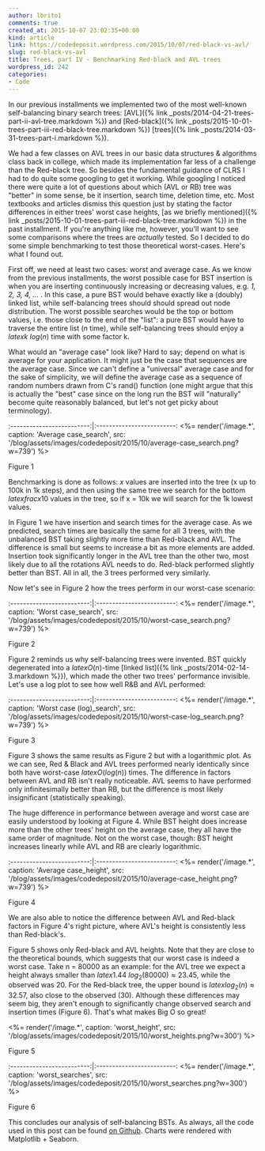 ```yaml
---
author: lbrito1
comments: true
created_at: 2015-10-07 23:02:35+00:00
kind: article
link: https://codedeposit.wordpress.com/2015/10/07/red-black-vs-avl/
slug: red-black-vs-avl
title: Trees, part IV - Benchmarking Red-black and AVL trees
wordpress_id: 242
categories:
- Code
---
```


In our previous installments we implemented two of the most well-known self-balancing binary search trees: [AVL]({% link _posts/2014-04-21-trees-part-ii-avl-tree.markdown %}) and [Red-black]({% link _posts/2015-10-01-trees-part-iii-red-black-tree.markdown %}) [trees]({% link _posts/2014-03-31-trees-part-i.markdown %}).

We had a few classes on AVL trees in our basic data structures & algorithms class back in college, which made its implementation far less of a challenge than the Red-black tree. So besides the fundamental guidance of CLRS I had to do quite some googling to get it working. While googling I noticed there were quite a lot of questions about which (AVL or RB) tree was "better" in some sense, be it insertion, search time, deletion time, etc. Most textbooks and articles dismiss this question just by stating the factor differences in either trees' worst case heights, [as we briefly mentioned]({% link _posts/2015-10-01-trees-part-iii-red-black-tree.markdown %}) in the past installment. If you're anything like me, however, you'll want to see some comparisons where the trees are _actually_ tested. So I decided to do some simple benchmarking to test those theoretical worst-cases. Here's what I found out.

<!-- more -->

First off, we need at least two cases: worst and average case. As we know from the previous installments, the worst possible case for BST insertion is when you are inserting continuously increasing or decreasing values, e.g. _1, 2, 3, 4, ..._ . In this case, a pure BST would behave exactly like a (doubly) linked list, while self-balancing trees should should spread out node distribution. The worst possible searches would be the top or bottom values, i.e. those close to the end of the "list": a pure BST would have to traverse the entire list (_n_ time), while self-balancing trees should enjoy a $latex k~log(n)$ time with some factor k.

What would an "average case" look like? Hard to say; depend on what is average for your application. It might just be the case that sequences are the average case. Since we can't define a "universal" average case and for the sake of simplicity, we will define the average case as a sequence of random numbers drawn from C's rand() function (one might argue that this is actually the "best" case since on the long run the BST will "naturally" become quite reasonably balanced, but let's not get picky about terminology).

:-------------------------:|:-------------------------:
<%= render('/image.*', caption: 'Average case_search', src: '/blog/assets/images/codedeposit/2015/10/average-case_search.png?w=739') %>

Figure 1

Benchmarking is done as follows: _x_ values are inserted into the tree (x up to 100k in 1k steps), and then using the same tree we search for the bottom $latex frac{x}{10}$ values in the tree, so if x = 10k we will search for the 1k lowest values.

In Figure 1 we have insertion and search times for the average case. As we predicted, search times are basically the same for all 3 trees, with the unbalanced BST taking slightly more time than Red-black and AVL. The difference is small but seems to increase a bit as more elements are added. Insertion took significantly longer in the AVL tree than the other two, most likely due to all the rotations AVL needs to do. Red-black performed slightly better than BST. All in all, the 3 trees performed very similarly.

Now let's see in Figure 2 how the trees perform in our worst-case scenario:



:-------------------------:|:-------------------------:
<%= render('/image.*', caption: 'Worst case_search', src: '/blog/assets/images/codedeposit/2015/10/worst-case_search.png?w=739') %>

Figure 2

Figure 2 reminds us why self-balancing trees were invented. BST quickly degenerated into a $latex O(n)$-time [linked list]({% link _posts/2014-02-14-3.markdown %}}), which made the other two trees' performance invisible. Let's use a log plot to see how well R&B and AVL performed:

:-------------------------:|:-------------------------:
<%= render('/image.*', caption: 'Worst case (log)_search', src: '/blog/assets/images/codedeposit/2015/10/worst-case-log_search.png?w=739') %>

Figure 3

Figure 3 shows the same results as Figure 2 but with a logarithmic plot. As we can see, Red & Black and AVL trees performed nearly identically since both have worst-case $latex O(log(n))$ times. The difference in factors between AVL and RB isn't really noticeable. AVL seems to have performed only infinitesimally better than RB, but the difference is most likely insignificant (statistically speaking).

The huge difference in performance between average and worst case are easily understood by looking at Figure 4. While BST height does increase more than the other trees' height on the average case, they all have the same order of magnitude. Not on the worst case, though: BST height increases linearly while AVL and RB are clearly logarithmic.

:-------------------------:|:-------------------------:
<%= render('/image.*', caption: 'Average case_height', src: '/blog/assets/images/codedeposit/2015/10/average-case_height.png?w=739') %>

Figure 4

We are also able to notice the difference between AVL and Red-black factors in Figure 4's right picture, where AVL's height is consistently less than Red-black's.

Figure 5 shows only Red-black and AVL heights. Note that they are close to the theoretical bounds, which suggests that our worst case is indeed a worst case. Take n = 80000 as an example: for the AVL tree we expect a height always smaller than $latex 1.44~log_{2}(80000) \approx 23.45$, while the observed was 20. For the Red-black tree, the upper bound is $latex log_{2}(n) \approx 32.57$, also close to the observed (30). Although these differences may seem big, they aren't enough to significantly change observed search and insertion times (Figure 6). That's what makes Big O so great!

<%= render('/image.*', caption: 'worst_height', src: '/blog/assets/images/codedeposit/2015/10/worst_heights.png?w=300') %>

Figure 5

:-------------------------:|:-------------------------:
<%= render('/image.*', caption: 'worst_searches', src: '/blog/assets/images/codedeposit/2015/10/worst_searches.png?w=300') %>

Figure 6

This concludes our analysis of self-balancing BSTs. As always, all the code used in this post can be found [on Github](https://github.com/lbrito1/cstuff). Charts were rendered with Matplotlib + Seaborn.
